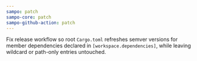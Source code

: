 ```yaml
---
sampo: patch
sampo-core: patch
sampo-github-action: patch
---
```


Fix release workflow so root `Cargo.toml` refreshes semver versions for member dependencies declared in `[workspace.dependencies]`, while leaving wildcard or path-only entries untouched.
